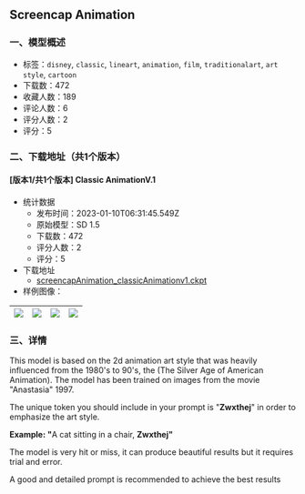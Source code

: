 ## Screencap Animation
### 一、模型概述

- 标签：`disney`, `classic`, `lineart`, `animation`, `film`, `traditionalart`, `art style`, `cartoon`
- 下载数：472
- 收藏人数：189
- 评论人数：6
- 评分人数：2
- 评分：5

### 二、下载地址（共1个版本）

#### [版本1/共1个版本] Classic AnimationV.1

- 统计数据
  - 发布时间：2023-01-10T06:31:45.549Z
  - 原始模型：SD 1.5
  - 下载数：472
  - 评分人数：2
  - 评分：5
- 下载地址
  - [screencapAnimation_classicAnimationv1.ckpt](https://civitai.com/api/download/models/4773)
- 样例图像：

| <img src="https://image.civitai.com/xG1nkqKTMzGDvpLrqFT7WA/1724a630-6e1a-4fd3-64cc-1b3d50f51000/width=450/34066.jpeg" /> | <img src="https://image.civitai.com/xG1nkqKTMzGDvpLrqFT7WA/8369c853-07b0-4d4d-9a25-c70402e80d00/width=450/34071.jpeg" /> | <img src="https://image.civitai.com/xG1nkqKTMzGDvpLrqFT7WA/fa593e2f-8af0-4ac6-6661-ada72b938e00/width=450/34070.jpeg" /> | <img src="https://image.civitai.com/xG1nkqKTMzGDvpLrqFT7WA/0b1f4cbf-8843-44ba-13e4-3af497a4c700/width=450/34069.jpeg" /> |
| ---- | ---- | ---- | ---- |


### 三、详情
<p>This model is based on the 2d animation art style that was heavily influenced from the 1980's to 90's, the (The Silver Age of American Animation). The model has been trained on images from the movie "Anastasia" 1997.</p><p></p><p>The unique token you should include in your prompt is "<strong>Zwxthej</strong>" in order to emphasize the art style.</p><p></p><p><strong>Example: "</strong>A cat sitting in a chair, <strong>Zwxthej"</strong></p><p></p><p>The model is very hit or miss, it can produce beautiful results but it requires trial and error.</p><p>A good and detailed prompt is recommended to achieve the best results</p>